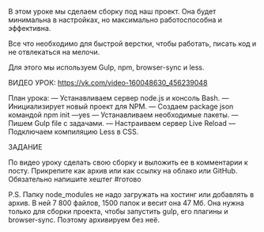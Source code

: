 В этом уроке мы сделаем сборку под наш проект. 
Она будет минимальна в настройках, 
но максимально работоспособна и эффективна. 

Все что необходимо для быстрой верстки, чтобы работать, 
писать код и не отвлекаться на мелочи. 

Для этого мы используем Gulp, npm, browser-sync и less.

ВИДЕО УРОК: https://vk.com/video-160048630_456239048

План урока:
— Устанавливаем сервер node.js и консоль Bash.
— Инициализирует новый проект для NPM. 
— Cоздаем package json командой npm init —yes
— Устанавливаем необходимые пакеты.
— Пишем Gulp file с задачами.
— Настраиваем сервер Live Reload
— Подключаем компиляцию Less в CSS.

ЗАДАНИЕ

По видео уроку сделать свою сборку и выложить ее в комментарии к посту. Прикрепите как архив или как ссылку на облако или GitHub. Обязательно напишите хештег #готово 

P.S. Папку node_modules не надо загружать на хостинг или добавлять в архив. В ней 7 800 файлов, 1500 папок и весит она 47 Мб. Она нужна только для сборки проекта, чтобы запустить gulp, его плагины и browser-sync. Поэтому архивируем без неё.